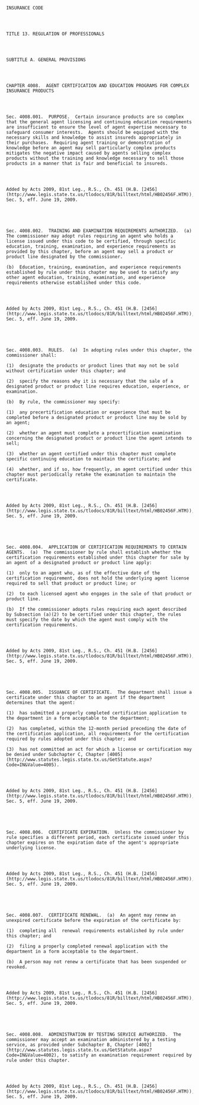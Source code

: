 ﻿
    
    
    	
    					
    
    
    INSURANCE CODE
    
      
    
    
    TITLE 13. REGULATION OF PROFESSIONALS
    
      
    
    
    SUBTITLE A. GENERAL PROVISIONS
    
      
    
    
    CHAPTER 4008.  AGENT CERTIFICATION AND EDUCATION PROGRAMS FOR COMPLEX INSURANCE PRODUCTS
    
      
    
    
    Sec. 4008.001.  PURPOSE.  Certain insurance products are so complex that the general agent licensing and continuing education requirements are insufficient to ensure the level of agent expertise necessary to safeguard consumer interests.  Agents should be equipped with the necessary skills and knowledge to assist insureds appropriately in their purchases.  Requiring agent training or demonstration of knowledge before an agent may sell particularly complex products mitigates the negative impact caused by agents selling complex products without the training and knowledge necessary to sell those products in a manner that is fair and beneficial to insureds.
    
    
    
    
    Added by Acts 2009, 81st Leg., R.S., Ch. 451 (H.B. [2456](http://www.legis.state.tx.us/tlodocs/81R/billtext/html/HB02456F.HTM)), Sec. 5, eff. June 19, 2009.
    
    
    
    
    
    Sec. 4008.002.  TRAINING AND EXAMINATION REQUIREMENTS AUTHORIZED.  (a)  The commissioner may adopt rules requiring an agent who holds a license issued under this code to be certified, through specific education, training, examination, and experience requirements as provided by this chapter, before an agent may sell a product or product line designated by the commissioner.
    
    (b)  Education, training, examination, and experience requirements established by rule under this chapter may be used to satisfy any other agent education, training, examination, and experience requirements otherwise established under this code.
    
    
    
    
    Added by Acts 2009, 81st Leg., R.S., Ch. 451 (H.B. [2456](http://www.legis.state.tx.us/tlodocs/81R/billtext/html/HB02456F.HTM)), Sec. 5, eff. June 19, 2009.
    
    
    
    
    
    Sec. 4008.003.  RULES.  (a)  In adopting rules under this chapter, the commissioner shall:
    
    (1)  designate the products or product lines that may not be sold without certification under this chapter; and
    
    (2)  specify the reasons why it is necessary that the sale of a designated product or product line requires education, experience, or examination.
    
    (b)  By rule, the commissioner may specify:
    
    (1)  any precertification education or experience that must be completed before a designated product or product line may be sold by an agent;
    
    (2)  whether an agent must complete a precertification examination concerning the designated product or product line the agent intends to sell;
    
    (3)  whether an agent certified under this chapter must complete specific continuing education to maintain the certificate; and
    
    (4)  whether, and if so, how frequently, an agent certified under this chapter must periodically retake the examination to maintain the certificate.
    
    
    
    
    Added by Acts 2009, 81st Leg., R.S., Ch. 451 (H.B. [2456](http://www.legis.state.tx.us/tlodocs/81R/billtext/html/HB02456F.HTM)), Sec. 5, eff. June 19, 2009.
    
    
    
    
    
    Sec. 4008.004.  APPLICATION OF CERTIFICATION REQUIREMENTS TO CERTAIN AGENTS.  (a)  The commissioner by rule shall establish whether the certification requirements established under this chapter for sale by an agent of a designated product or product line apply:
    
    (1)  only to an agent who, as of the effective date of the certification requirement, does not hold the underlying agent license required to sell that product or product line; or
    
    (2)  to each licensed agent who engages in the sale of that product or product line.
    
    (b)  If the commissioner adopts rules requiring each agent described by Subsection (a)(2) to be certified under this chapter, the rules must specify the date by which the agent must comply with the certification requirements.
    
    
    
    
    Added by Acts 2009, 81st Leg., R.S., Ch. 451 (H.B. [2456](http://www.legis.state.tx.us/tlodocs/81R/billtext/html/HB02456F.HTM)), Sec. 5, eff. June 19, 2009.
    
    
    
    
    
    Sec. 4008.005.  ISSUANCE OF CERTIFICATE.  The department shall issue a certificate under this chapter to an agent if the department determines that the agent:
    
    (1)  has submitted a properly completed certification application to the department in a form acceptable to the department;
    
    (2)  has completed, within the 12-month period preceding the date of the certification application, all requirements for the certification required by rules adopted under this chapter; and
    
    (3)  has not committed an act for which a license or certification may be denied under Subchapter C, Chapter [4005](http://www.statutes.legis.state.tx.us/GetStatute.aspx?Code=IN&Value=4005).
    
    
    
    
    Added by Acts 2009, 81st Leg., R.S., Ch. 451 (H.B. [2456](http://www.legis.state.tx.us/tlodocs/81R/billtext/html/HB02456F.HTM)), Sec. 5, eff. June 19, 2009.
    
    
    
    
    
    Sec. 4008.006.  CERTIFICATE EXPIRATION.  Unless the commissioner by rule specifies a different period, each certificate issued under this chapter expires on the expiration date of the agent's appropriate underlying license.
    
    
    
    
    Added by Acts 2009, 81st Leg., R.S., Ch. 451 (H.B. [2456](http://www.legis.state.tx.us/tlodocs/81R/billtext/html/HB02456F.HTM)), Sec. 5, eff. June 19, 2009.
    
    
    
    
    
    Sec. 4008.007.  CERTIFICATE RENEWAL.  (a)  An agent may renew an unexpired certificate before the expiration of the certificate by:
    
    (1)  completing all  renewal requirements established by rule under this chapter; and
    
    (2)  filing a properly completed renewal application with the department in a form acceptable to the department.
    
    (b)  A person may not renew a certificate that has been suspended or revoked.
    
    
    
    
    Added by Acts 2009, 81st Leg., R.S., Ch. 451 (H.B. [2456](http://www.legis.state.tx.us/tlodocs/81R/billtext/html/HB02456F.HTM)), Sec. 5, eff. June 19, 2009.
    
    
    
    
    
    Sec. 4008.008.  ADMINISTRATION BY TESTING SERVICE AUTHORIZED.  The commissioner may accept an examination administered by a testing service, as provided under Subchapter B, Chapter [4002](http://www.statutes.legis.state.tx.us/GetStatute.aspx?Code=IN&Value=4002), to satisfy an examination requirement required by rule under this chapter.
    
    
    
    
    Added by Acts 2009, 81st Leg., R.S., Ch. 451 (H.B. [2456](http://www.legis.state.tx.us/tlodocs/81R/billtext/html/HB02456F.HTM)), Sec. 5, eff. June 19, 2009.
    
    
    
    
    				
